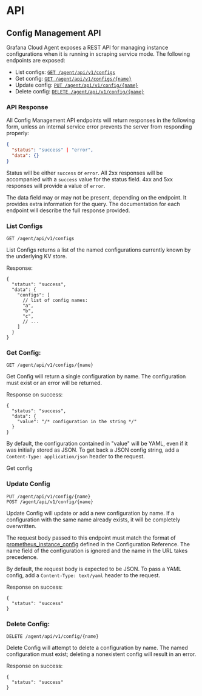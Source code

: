 # API

## Config Management API

Grafana Cloud Agent exposes a REST API for managing instance configurations when
it is running in scraping service mode. The following endpoints are exposed:

- List configs: [`GET /agent/api/v1/configs`](#list-configs)
- Get config: [`GET /agent/api/v1/configs/{name}`](#get-config)
- Update config: [`PUT /agent/api/v1/config/{name}`](#update-config)
- Delete config: [`DELETE /agent/api/v1/config/{name}`](#delete-config)

### API Response

All Config Management API endpoints will return responses in the following
form, unless an internal service error prevents the server from responding
properly:

```json
{
  "status": "success" | "error",
  "data": {}
}
```

Status will be either `success` or `error`. All 2xx responses will be
accompanied with a `success` value for the status field. 4xx and 5xx
responses will provide a value of `error`.

The data field may or may not be present, depending on the endpoint. It
provides extra information for the query. The documentation for each endpoint
will describe the full response provided.

### List Configs

```
GET /agent/api/v1/configs
```

List Configs returns a list of the named configurations currently known by the
underlying KV store.

Response:

```
{
  "status": "success",
  "data": {
    "configs": [
      // list of config names:
      "a",
      "b",
      "c",
      // ...
    ]
  }
}
```

### Get Config:

```
GET /agent/api/v1/configs/{name}
```

Get Config will return a single configuration by name. The configuration must
exist or an error will be returned.

Response on success:

```
{
  "status": "success",
  "data": {
    "value": "/* configuration in the string */"
  }
}
```

By default, the configuration contained in "value" will be YAML, even if it was
initially stored as JSON. To get back a JSON config string, add a
`Content-Type: application/json` header to the request.

Get config

### Update Config

```
PUT /agent/api/v1/config/{name}
POST /agent/api/v1/config/{name}
```

Update Config will update or add a new configuration by name. If a configuration
with the same name already exists, it will be completely overwritten.

The request body passed to this endpoint must match the format of
[prometheus_instance_config](./configuration-reference.md#prometheus_instance_config)
defined in the Configuration Reference. The name field of the configuration is
ignored and the name in the URL takes precedence.

By default, the request body is expected to be JSON. To pass a YAML config, add
a `Content-Type: text/yaml` header to the request.

Response on success:

```
{
  "status": "success"
}
```

### Delete Config:

```
DELETE /agent/api/v1/config/{name}
```

Delete Config will attempt to delete a configuration by name. The named
configuration must exist; deleting a nonexistent config will result in an
error.

Response on success:

```
{
  "status": "success"
}
```
